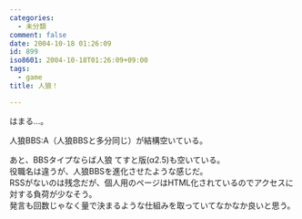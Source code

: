 ```yaml
---
categories:
  - 未分類
comment: false
date: 2004-10-18 01:26:09
id: 899
iso8601: 2004-10-18T01:26:09+09:00
tags:
  - game
title: 人狼！

---
```


<div class="entry-body">
  <p>はまる…。</p>

  <p>人狼BBS:A（人狼BBSと多分同じ）が結構空いている。</p>

  <p>あと、BBSタイプならば人狼 てすと版(α2.5)も空いている。<br />
    役職名は違うが、人狼BBSを進化させたような感じだ。<br />
    RSSがないのは残念だが、個人用のページはHTML化されているのでアクセスに対する負荷が少なそう。<br />
    発言も回数じゃなく量で決まるような仕組みを取っていてなかなか良いと思う。</p>
</div>
